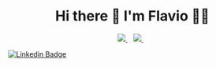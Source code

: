 <h1 align='center'>
  Hi there 👋 I'm Flavio 👨‍💻
</h1>

<p align='center'>
  
  <!--<a href="https://wa.me/5518996643974?text=Olá!%20Alexandre">
    <img src="https://img.shields.io/badge/WHATSAPP-%2325D366.svg?&style=for-the-badge&logo=whatsapp&logoColor=white" />    
  </a>&nbsp;&nbsp;-->
  <a href="https://www.linkedin.com/in/alexandresanlim/">
    <img src="https://img.shields.io/badge/linkedin-%230077B5.svg?&style=for-the-badge&logo=linkedin&logoColor=white" />
  </a>&nbsp;&nbsp;
  
  <a href="https://instagram.com/alexandresanlim">
    <img src="https://img.shields.io/badge/instagram-%23E4405F.svg?&style=for-the-badge&logo=instagram&logoColor=white" />        
  </a>&nbsp;&nbsp;
  
</p>

[![Linkedin Badge](https://img.shields.io/badge/LinkedIn-0077B5?style=for-the-badge&logo=linkedin&logoColor=white=&link=https://www.linkedin.com/in/flavioapereira/)](https://www.linkedin.com/in/flavioapereira/)








<!--
**flavioalessandropereira/flavioalessandropereira** is a ✨ _special_ ✨ repository because its `README.md` (this file) appears on your GitHub profile.

Here are some ideas to get you started:

- 🔭 I’m currently working on ...
- 🌱 I’m currently learning ...
- 👯 I’m looking to collaborate on ...
- 🤔 I’m looking for help with ...
- 💬 Ask me about ...
- 📫 How to reach me: ...
- 😄 Pronouns: ...
- ⚡ Fun fact: ...
-->
<!--stackedit_data:
eyJoaXN0b3J5IjpbLTQyOTcwNjE4NSw0Njg2NTg4MSw0Njg2NT
g4MSwtMTk0NDI3NTc2LDE5NjgxNTI2NTUsLTcwODIxMjIwLDEx
OTQ3ODA2NzEsLTE1NjExOTA1NzcsLTE2MzYyNzM3NTEsLTExNz
IxMjU1MDUsLTQzNzkxNjU4NSwxOTMwNjM0MzU1LC0xNDE2ODcw
NjM4LDg4NzE2NzM2NCwtNTc0Njg5ODA4LC0xODI2NTU3ODk3XX
0=
-->
